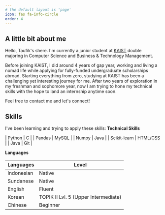```yaml
---
# the default layout is 'page'
icon: fas fa-info-circle
order: 4
---
```

## A little bit about me

Hello, Taufik's shere. I'm currently a junior student at [KAIST](https://www.kaist.ac.kr/en/) double majoring in Computer Science and Business & Technology Management.

Before joining KAIST, I did around 4 years of gap year, working and living a nomad life while applying for fully-funded undergraduate scholarships abroad. Starting everything from zero, studying at KAIST has been a challenging yet interesting journey for me. After two years of exploration in my freshman and sophomore year, now I am trying to hone my technical skills with the hope to land an internship anytime soon.

Feel free to contact me and let's connect!

## Skills

I've been learning and trying to apply these skills:
**Technical Skills**

| Python | C |
| Pandas | MySQL |
| Numpy | Java |
| Scikit-learn | HTML/CSS |
| Java | Git |

**Languages**

| Languages  | Level                                |
| ---------- | ------------------------------------ |
| Indonesian | Native                               |
| Sundanese  | Native                               |
| English    | Fluent                               |
| Korean     | TOPIK II Lvl. 5 (Upper Intermediate) |
| Chinese    | Beginner                             |

